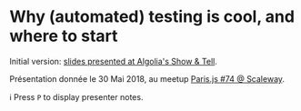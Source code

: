 # Why (automated) testing is cool, and where to start

Initial version: [slides presented at Algolia's Show & Tell](https://docs.google.com/presentation/d/1r6Oi7baE4qM99yvFkKL2gVRRBUOZupUxiCBe7Imzncw/edit#slide=id.p11).

Présentation donnée le 30 Mai 2018, au meetup [Paris.js #74 @ Scaleway](https://www.meetup.com/fr-FR/Paris-js/events/250133834/).

ℹ️ Press `P` to display presenter notes.
